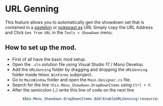 # URL Genning

This feature allows you to automatically gen the showdown set that is contained in a [pastebin](https://pastebin.com/) or [pokepast.es](http://pokepast.es/) URL
Simply copy the URL Address and Click `Gen from URL` in the `Tools > Showdown` menu.

## How to set up the mod.

- First of all have the basic mod setup.
- Open the `.sln` solution file using Visual Studio 17 / Mono Develop.
- Add the `URLGenning` folder by dragging and dropping the `URLGenning` folder inside `PKHeX.WinForms` subproject.
- Go to `MainWindow` folder and open the `Main.Designer.cs` file.
- Search for the line `this.Menu_Showdown.DropDownItems` using `Ctrl + F`.
- After the semicolon (`;`) write this line of code on the next line

```csharp
        this.Menu_Showdown.DropDownItems.Add(EnableURLGenning(resources));
```